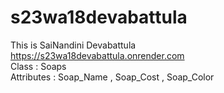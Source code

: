 # s23wa18devabattula
This is SaiNandini Devabattula <br>
https://s23wa18devabattula.onrender.com <br>
Class : Soaps <br>
Attributes : Soap_Name , Soap_Cost , Soap_Color
